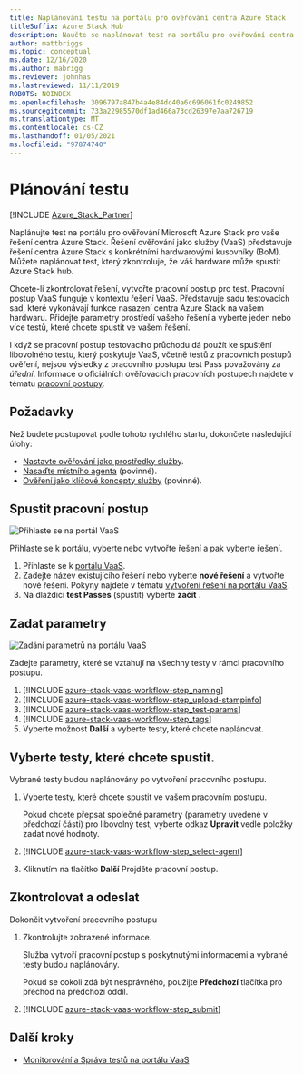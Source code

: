 ```yaml
---
title: Naplánování testu na portálu pro ověřování centra Azure Stack
titleSuffix: Azure Stack Hub
description: Naučte se naplánovat test na portálu pro ověřování centra Azure Stack.
author: mattbriggs
ms.topic: conceptual
ms.date: 12/16/2020
ms.author: mabrigg
ms.reviewer: johnhas
ms.lastreviewed: 11/11/2019
ROBOTS: NOINDEX
ms.openlocfilehash: 3096797a847b4a4e84dc40a6c696061fc0249852
ms.sourcegitcommit: 733a22985570df1ad466a73cd26397e7aa726719
ms.translationtype: MT
ms.contentlocale: cs-CZ
ms.lasthandoff: 01/05/2021
ms.locfileid: "97874740"
---
```

# <a name="scheduling-a-test"></a>Plánování testu

[!INCLUDE [Azure_Stack_Partner](./includes/azure-stack-partner-appliesto.md)]

Naplánujte test na portálu pro ověřování Microsoft Azure Stack pro vaše řešení centra Azure Stack. Řešení ověřování jako služby (VaaS) představuje řešení centra Azure Stack s konkrétními hardwarovými kusovníky (BoM). Můžete naplánovat test, který zkontroluje, že váš hardware může spustit Azure Stack hub.

Chcete-li zkontrolovat řešení, vytvořte pracovní postup pro test. Pracovní postup VaaS funguje v kontextu řešení VaaS. Představuje sadu testovacích sad, které vykonávají funkce nasazení centra Azure Stack na vašem hardwaru. Přidejte parametry prostředí vašeho řešení a vyberte jeden nebo více testů, které chcete spustit ve vašem řešení.

I když se pracovní postup testovacího průchodu dá použít ke spuštění libovolného testu, který poskytuje VaaS, včetně testů z pracovních postupů ověření, nejsou výsledky z pracovního postupu test Pass považovány za *úřední*. Informace o oficiálních ověřovacích pracovních postupech najdete v tématu [pracovní postupy](azure-stack-vaas-key-concepts.md#workflows).

## <a name="prerequisites"></a>Požadavky

Než budete postupovat podle tohoto rychlého startu, dokončete následující úlohy:

- [Nastavte ověřování jako prostředky služby](azure-stack-vaas-set-up-resources.md).
- [Nasaďte místního agenta](azure-stack-vaas-local-agent.md) (povinné).
- [Ověření jako klíčové koncepty služby](azure-stack-vaas-key-concepts.md) (povinné).

## <a name="start-a-workflow"></a>Spustit pracovní postup

![Přihlaste se na portál VaaS](media/vaas_portalsignin.png)

Přihlaste se k portálu, vyberte nebo vytvořte řešení a pak vyberte řešení.

1. Přihlaste se k [portálu VaaS](https://azurestackvalidation.com).
2. Zadejte název existujícího řešení nebo vyberte **nové řešení** a vytvořte nové řešení. Pokyny najdete v tématu [vytvoření řešení na portálu VaaS](azure-stack-vaas-key-concepts.md#create-a-solution-in-the-azure-stack-hub-validation-portal).
3. Na dlaždici **test Passes** (spustit) vyberte **začít** .

## <a name="specify-parameters"></a>Zadat parametry

![Zadání parametrů na portálu VaaS](media/vaas_test_pass_parameters.png)

Zadejte parametry, které se vztahují na všechny testy v rámci pracovního postupu.

1. [!INCLUDE [azure-stack-vaas-workflow-step_naming](includes/azure-stack-vaas-workflow-step_naming.md)]
2. [!INCLUDE [azure-stack-vaas-workflow-step_upload-stampinfo](includes/azure-stack-vaas-workflow-step_upload-stampinfo.md)]
3. [!INCLUDE [azure-stack-vaas-workflow-step_test-params](includes/azure-stack-vaas-workflow-step_test-params.md)]
4. [!INCLUDE [azure-stack-vaas-workflow-step_tags](includes/azure-stack-vaas-workflow-step_tags.md)]
5. Vyberte možnost **Další** a vyberte testy, které chcete naplánovat.

## <a name="select-tests-to-run"></a>Vyberte testy, které chcete spustit.

Vybrané testy budou naplánovány po vytvoření pracovního postupu.

1. Vyberte testy, které chcete spustit ve vašem pracovním postupu.

    Pokud chcete přepsat společné parametry (parametry uvedené v předchozí části) pro libovolný test, vyberte odkaz **Upravit** vedle položky zadat nové hodnoty.

1. [!INCLUDE [azure-stack-vaas-workflow-step_select-agent](includes/azure-stack-vaas-workflow-step_select-agent.md)]

1. Kliknutím na tlačítko **Další** Projděte pracovní postup.

## <a name="review-and-submit"></a>Zkontrolovat a odeslat

Dokončit vytvoření pracovního postupu

1. Zkontrolujte zobrazené informace.

    Služba vytvoří pracovní postup s poskytnutými informacemi a vybrané testy budou naplánovány.

    Pokud se cokoli zdá být nesprávného, použijte **Předchozí** tlačítka pro přechod na předchozí oddíl.

1. [!INCLUDE [azure-stack-vaas-workflow-step_submit](includes/azure-stack-vaas-workflow-step_submit.md)]

## <a name="next-steps"></a>Další kroky

- [Monitorování a Správa testů na portálu VaaS](azure-stack-vaas-monitor-test.md)
